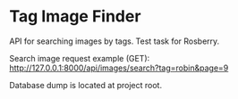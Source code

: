 # Tag Image Finder
API for searching images by tags. Test task for Rosberry.

Search image request example (GET): http://127.0.0.1:8000/api/images/search?tag=robin&page=9

Database dump is located at project root.